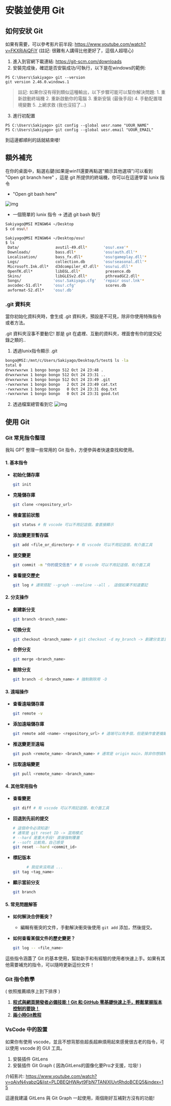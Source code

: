 # 安裝並使用 Git

## 如何安狀 Git

如果有需要，可以參考影片前半段: https://www.youtube.com/watch?v=FKXRiAiQFiY (註記: 很難有人講得比他更好了，這個人超噁心)

1. 進入到官網下載連結: https://git-scm.com/downloads
2. 安裝完成後，確認是否安裝成功/可執行，以下是在windows的範例:

```shell
PS C:\Users\Sakiyago> git --version
git version 2.46.0.windows.1
```
> 註記: 如果你沒有得到類似這種輸出，以下步驟可能可以幫你解決問題:
    1. 重新啟動終端機
    2. 重新啟動你的電腦
    3. 重新安裝 (最後手段)
    4. 手動配置環境變數
    5. 上網求救 (我也沒招了...)

3. 進行初配置
```shell
PS C:\Users\Sakiyago> git config --global uesr.name "UOUR_NAME"
PS C:\Users\Sakiyago> git config --global uesr.email "UOUR_EMAIL"
```

到這邊都順利的話就結束喽!

## 額外補充

在你的桌面中，點選右鍵(如果是win11還要再點選"顯示其他選項")可以看到 "Open git branch here" ，這是 git 所提供的終端機，你可以在這邊學習 lunix 指令

- "Open git bash here"

![img](https://i.imghippo.com/files/fSbP9564TK.jpg)

- 一個簡單的 lunix 指令 -> 透過 git bash 執行
```bash
Sakiyago@MSI MINGW64 ~/Desktop
$ cd osu\!

Sakiyago@MSI MINGW64 ~/Desktop/osu!
$ ls
 Data/                avutil-49.dll*       'osu!.exe'*
 Downloads/           bass.dll*            'osu!auth.dll'*
 Localisation/        bass_fx.dll*         'osu!gameplay.dll'*
 Logs/                collection.db        'osu!seasonal.dll'*
 Microsoft.Ink.dll*   d3dcompiler_47.dll*  'osu!ui.dll'*
 OpenTK.dll*          libEGL.dll*           presence.db
 Skins/               libGLESv2.dll*        pthreadGC2.dll*
 Songs/              'osu!.Sakiyago.cfg'   'repair osu!.lnk'*
 avcodec-51.dll*     'osu!.cfg'             scores.db
 avformat-52.dll*    'osu!.db'
```

### .git 資料夾

當你初始化資料夾時，會生成 .git 資料夾，預設是不可見，除非你使用特殊指令或者方法。

.git 資料夾沒事不要動它! 那是 git 在處裡、互動的資料夾，裡面會有你的提交紀錄之類的..

1. 透過lunix指令顯示 .git
```bash
bongo@MSI:/mnt/c/Users/Sakiyago/Desktop/5/test$ ls -la
total 0
drwxrwxrwx 1 bongo bongo 512 Oct 24 23:48 .
drwxrwxrwx 1 bongo bongo 512 Oct 24 23:31 ..
drwxrwxrwx 1 bongo bongo 512 Oct 24 23:49 .git
-rwxrwxrwx 1 bongo bongo   2 Oct 24 23:49 cat.txt
-rwxrwxrwx 1 bongo bongo   0 Oct 24 23:31 dog.txt
-rwxrwxrwx 1 bongo bongo   0 Oct 24 23:31 good.txt
```
2. 透過檔案總管看到它
![img](https://i.imghippo.com/files/GRu7296izo.jpg)

## 使用 Git

### Git 常見指令整理

我叫 GPT 整理一些常用的 Git 指令，方便參與者快速查找和使用。

#### 1. 基本指令

- **初始化儲存庫**
  ```bash
  git init
  ```

- **克隆儲存庫**
  ```bash
  git clone <repository_url>
  ```

- **檢查當前狀態**
  ```bash
  git status # 有 vscode 可以不用記這個，會直接顯示
  ```

- **添加變更至暫存區**
  ```bash
  git add <file_or_directory> # 有 vscode 可以不用記這個，有介面工具
  ```

- **提交變更**
  ```bash
  git commit -m "你的提交信息" # 有 vscode 可以不用記這個，有介面工具
  ```

- **查看提交歷史**
  ```bash
  git log # 通常搭配 --graph --oneline --all ， 這個如果不知道要記
  ```

#### 2. 分支操作

- **創建新分支**
  ```bash
  git branch <branch_name>
  ```

- **切換分支**
  ```bash
  git checkout <branch_name> # git checkout -d my_branch -> 創建分支並且移動到該分支
  ```

- **合併分支**
  ```bash
  git merge <branch_name>
  ```

- **刪除分支**
  ```bash
  git branch -d <branch_name> # 強制刪除用 -D
  ```

#### 3. 遠端操作

- **查看遠端儲存庫**
  ```bash
  git remote -v
  ```

- **添加遠端儲存庫**
  ```bash
  git remote add <name> <repository_url> # 遠端可以有多個，但是操作會更複雜
  ```

- **推送變更至遠端**
  ```bash
  git push <remote_name> <branch_name> # 通常是 origin main，除非你想搞特殊
  ```

- **拉取遠端變更**
  ```bash
  git pull <remote_name> <branch_name>
  ```

#### 4. 其他常用指令

- **查看變更**
  ```bash
  git diff # 有 vscode 可以不用記這個，有介面工具
  ```

- **回退到先前的提交**
  ```bash
  # 這個命令必須知道! 
  # 通常是 git reset ID -> 混用模式
  # --hard 是重大手段! 直接強制覆蓋
  # --soft 比較鳥，自己感受
  git reset --hard <commit_id>
  ```

- **標記版本**
  ```bash
        # 我從來沒用過 ...
  git tag <tag_name>
  ```

- **顯示當前分支**
  ```bash
  git branch
  ```

#### 5. 常見問題解答

- **如何解決合併衝突？**
  - 編輯有衝突的文件，手動解決衝突後使用 `git add` 添加，然後提交。

- **如何查看某個文件的歷史變更？**
  ```bash
  git log -- <file_name>
  ```

這些指令涵蓋了 Git 的基本使用，幫助新手和有經驗的使用者快速上手。如果有其他需要補充的指令，可以隨時更新這份文件！

### Git 指令教學
( 依照推薦順序上到下排序 )
1. [**程式與網頁開發者必備技能！Git 和 GitHub 零基礎快速上手，輕鬆掌握版本控制的要訣！**](https://www.youtube.com/watch?v=FKXRiAiQFiY)
2. [**兩小時Git教程**](https://youtube.com/playlist?list=PLDBEQHWAyt9FbN7TANIXlUvtRhdoBCEQ5&feature=shared)

### VsCode 中的設置

如果你有使用 vscode，並且不想背那些超長超麻煩用起來感覺很古老的指令，可以使用 vscode 的 GUI 工具。

1. 安裝插件 GitLens
2. 安裝插件 Git Graph ( 因為GitLens的圖像化要Pro才支援，垃圾! )

介紹影片: https://www.youtube.com/watch?v=oAivN4vabzQ&list=PLDBEQHWAyt9FbN7TANIXlUvtRhdoBCEQ5&index=15

這邊我建議 GitLens 與 Git Graph 一起使用，兩個剛好互補對方沒有的功能!